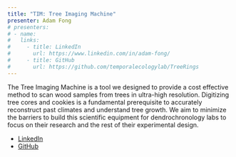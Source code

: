 ```yaml
---
title: "TIM: Tree Imaging Machine"
presenter: Adam Fong
# presenters:
# - name:
#   links:
#     - title: LinkedIn
#       url: https://www.linkedin.com/in/adam-fong/
#     - title: GitHub
#       url: https://github.com/temporalecologylab/TreeRings
---
```


The Tree Imaging Machine is a tool we designed to provide a cost effective method to scan wood samples from trees in ultra-high resolution. Digitizing tree cores and cookies is a fundamental prerequisite to accurately reconstruct past climates and understand tree growth. We aim to minimize the barriers to build this scientific equipment for dendrochronology labs to focus on their research and the rest of their experimental design.

-   [LinkedIn](https://www.linkedin.com/in/adam-fong/)
-   [GitHub](https://github.com/temporalecologylab/TreeRings)
